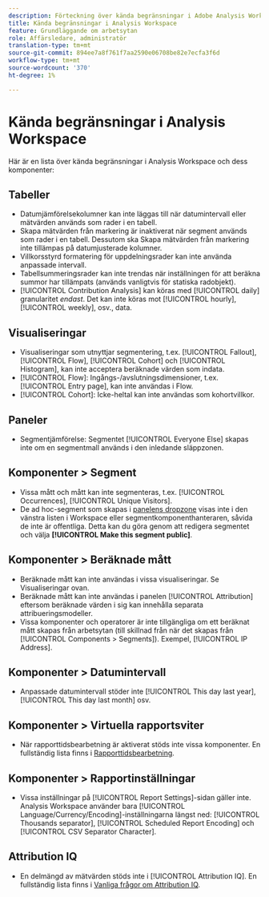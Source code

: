 ```yaml
---
description: Förteckning över kända begränsningar i Adobe Analysis Workspace och dess tillhörande komponenter
title: Kända begränsningar i Analysis Workspace
feature: Grundläggande om arbetsytan
role: Affärsledare, administratör
translation-type: tm+mt
source-git-commit: 894ee7a8f761f7aa2590e06708be82e7ecfa3f6d
workflow-type: tm+mt
source-wordcount: '370'
ht-degree: 1%

---
```



# Kända begränsningar i Analysis Workspace

Här är en lista över kända begränsningar i Analysis Workspace och dess komponenter:

## Tabeller

* Datumjämförelsekolumner kan inte läggas till när datumintervall eller mätvärden används som rader i en tabell.
* Skapa mätvärden från markering är inaktiverat när segment används som rader i en tabell. Dessutom ska Skapa mätvärden från markering inte tillämpas på datumjusterade kolumner.
* Villkorsstyrd formatering för uppdelningsrader kan inte använda anpassade intervall.
* Tabellsummeringsrader kan inte trendas när inställningen för att beräkna summor har tillämpats (används vanligtvis för statiska radobjekt).
* [!UICONTROL Contribution Analysis] kan köras med  [!UICONTROL daily] granularitet  _endast_. Det kan inte köras mot [!UICONTROL hourly], [!UICONTROL weekly], osv., data.

## Visualiseringar

* Visualiseringar som utnyttjar segmentering, t.ex. [!UICONTROL Fallout], [!UICONTROL Flow], [!UICONTROL Cohort] och [!UICONTROL Histogram], kan inte acceptera beräknade värden som indata.
* [!UICONTROL Flow]: Ingångs-/avslutningsdimensioner, t.ex.  [!UICONTROL Entry page], kan inte användas i Flow.
* [!UICONTROL Cohort]: Icke-heltal kan inte användas som kohortvillkor.

## Paneler

* Segmentjämförelse: Segmentet [!UICONTROL Everyone Else] skapas inte om en segmentmall används i den inledande släppzonen.

## Komponenter > Segment

* Vissa mått och mått kan inte segmenteras, t.ex. [!UICONTROL Occurrences], [!UICONTROL Unique Visitors].
* De ad hoc-segment som skapas i [panelens dropzone](https://docs.adobe.com/content/help/en/analytics/analyze/analysis-workspace/panels/panels.html) visas inte i den vänstra listen i Workspace eller segmentkomponenthanteraren, såvida de inte är offentliga. Detta kan du göra genom att redigera segmentet och välja **[!UICONTROL Make this segment public]**.

## Komponenter > Beräknade mått

* Beräknade mått kan inte användas i vissa visualiseringar. Se Visualiseringar ovan.
* Beräknade mått kan inte användas i panelen [!UICONTROL Attribution] eftersom beräknade värden i sig kan innehålla separata attribueringsmodeller.
* Vissa komponenter och operatorer är inte tillgängliga om ett beräknat mått skapas från arbetsytan (till skillnad från när det skapas från [!UICONTROL Components > Segments]). Exempel, [!UICONTROL IP Address].

## Komponenter > Datumintervall

* Anpassade datumintervall stöder inte [!UICONTROL This day last year], [!UICONTROL This day last month] osv.

## Komponenter > Virtuella rapportsviter

* När rapporttidsbearbetning är aktiverat stöds inte vissa komponenter. En fullständig lista finns i [Rapporttidsbearbetning](/help/components/vrs/vrs-report-time-processing.md).

## Komponenter > Rapportinställningar

* Vissa inställningar på [!UICONTROL Report Settings]-sidan gäller inte. Analysis Workspace använder bara [!UICONTROL Language/Currency/Encoding]-inställningarna längst ned: [!UICONTROL Thousands separator], [!UICONTROL Scheduled Report Encoding] och [!UICONTROL CSV Separator Character].

## Attribution IQ

* En delmängd av mätvärden stöds inte i [!UICONTROL Attribution IQ]. En fullständig lista finns i [Vanliga frågor om Attribution IQ](../attribution/faq.md).
